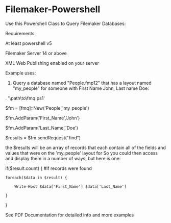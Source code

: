 # Filemaker-Powershell

Use this Powershell Class to Query Filemaker Databases:

Requirements:

At least powershell v5

Filemaker Server 14 or above

XML Web Publishing enabled on your server

Example uses:

1. Query a database named "People.fmp12" that has a layout named "my_people" for someone with First Name John, Last name Doe:

. '\\path\to\fmq.ps1'

$fm = [fmq]::New('People','my_people')

$fm.AddParam('First_Name','John')

$fm.AddParam('Last_Name','Doe')

$results = $fm.sendRequest("find")


the $results will be an array of records that each contain all of the fields and values that were on the 'my_people' layout for 
So you could then access and display them in a number of ways, but here is one:

if($result.count) { #if records were found

    foreach($data in $result) {

        Write-Host $data['First_Name'] $data['Last_Name']

    }

}

See PDF Documentation for detailed info and more examples
